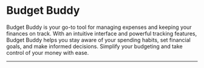 # Budget Buddy

Budget Buddy is your go-to tool for managing expenses and keeping your finances on track. With an intuitive interface and powerful tracking features, Budget Buddy helps you stay aware of your spending habits, set financial goals, and make informed decisions. Simplify your budgeting and take control of your money with ease.

----